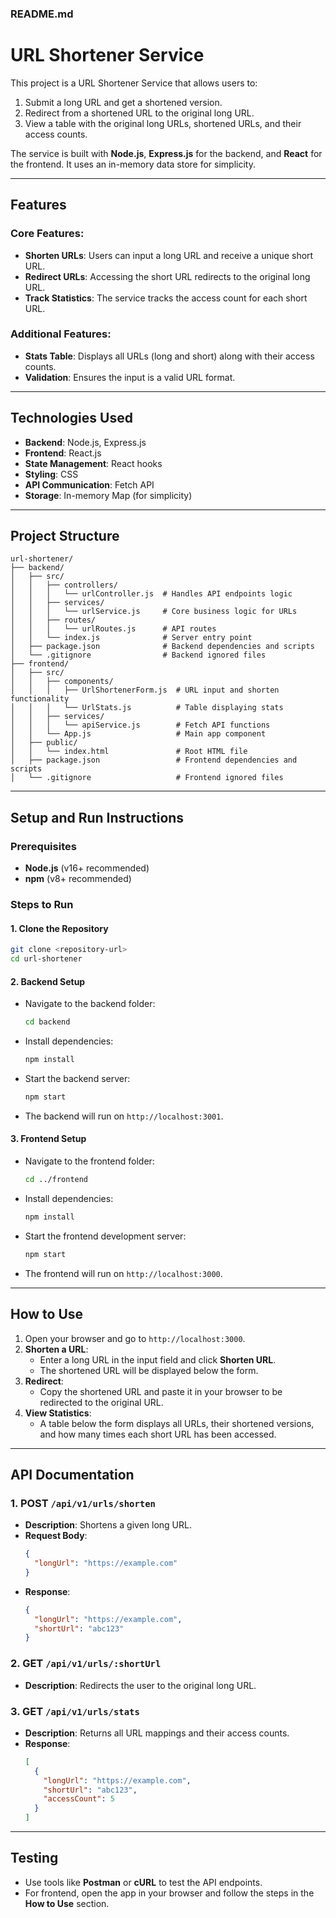 ### **README.md**

# URL Shortener Service

This project is a URL Shortener Service that allows users to:
1. Submit a long URL and get a shortened version.
2. Redirect from a shortened URL to the original long URL.
3. View a table with the original long URLs, shortened URLs, and their access counts.

The service is built with **Node.js**, **Express.js** for the backend, and **React** for the frontend. It uses an in-memory data store for simplicity.

---

## **Features**
### Core Features:
- **Shorten URLs**: Users can input a long URL and receive a unique short URL.
- **Redirect URLs**: Accessing the short URL redirects to the original long URL.
- **Track Statistics**: The service tracks the access count for each short URL.

### Additional Features:
- **Stats Table**: Displays all URLs (long and short) along with their access counts.
- **Validation**: Ensures the input is a valid URL format.

---

## **Technologies Used**
- **Backend**: Node.js, Express.js
- **Frontend**: React.js
- **State Management**: React hooks
- **Styling**: CSS
- **API Communication**: Fetch API
- **Storage**: In-memory Map (for simplicity)

---

## **Project Structure**

```
url-shortener/
├── backend/
│   ├── src/
│   │   ├── controllers/
│   │   │   └── urlController.js  # Handles API endpoints logic
│   │   ├── services/
│   │   │   └── urlService.js     # Core business logic for URLs
│   │   ├── routes/
│   │   │   └── urlRoutes.js      # API routes
│   │   └── index.js              # Server entry point
│   ├── package.json              # Backend dependencies and scripts
│   └── .gitignore                # Backend ignored files
├── frontend/
│   ├── src/
│   │   ├── components/
│   │   │   ├── UrlShortenerForm.js  # URL input and shorten functionality
│   │   │   └── UrlStats.js          # Table displaying stats
│   │   ├── services/
│   │   │   └── apiService.js        # Fetch API functions
│   │   └── App.js                   # Main app component
│   ├── public/
│   │   └── index.html               # Root HTML file
│   ├── package.json                 # Frontend dependencies and scripts
│   └── .gitignore                   # Frontend ignored files
```

---

## **Setup and Run Instructions**

### Prerequisites
- **Node.js** (v16+ recommended)
- **npm** (v8+ recommended)

### Steps to Run

#### 1. **Clone the Repository**
   ```bash
   git clone <repository-url>
   cd url-shortener
   ```

#### 2. **Backend Setup**
   - Navigate to the backend folder:
     ```bash
     cd backend
     ```
   - Install dependencies:
     ```bash
     npm install
     ```
   - Start the backend server:
     ```bash
     npm start
     ```
   - The backend will run on `http://localhost:3001`.

#### 3. **Frontend Setup**
   - Navigate to the frontend folder:
     ```bash
     cd ../frontend
     ```
   - Install dependencies:
     ```bash
     npm install
     ```
   - Start the frontend development server:
     ```bash
     npm start
     ```
   - The frontend will run on `http://localhost:3000`.

---

## **How to Use**

1. Open your browser and go to `http://localhost:3000`.
2. **Shorten a URL**:
   - Enter a long URL in the input field and click **Shorten URL**.
   - The shortened URL will be displayed below the form.
3. **Redirect**:
   - Copy the shortened URL and paste it in your browser to be redirected to the original URL.
4. **View Statistics**:
   - A table below the form displays all URLs, their shortened versions, and how many times each short URL has been accessed.

---

## **API Documentation**

### 1. **POST `/api/v1/urls/shorten`**
   - **Description**: Shortens a given long URL.
   - **Request Body**:
     ```json
     {
       "longUrl": "https://example.com"
     }
     ```
   - **Response**:
     ```json
     {
       "longUrl": "https://example.com",
       "shortUrl": "abc123"
     }
     ```

### 2. **GET `/api/v1/urls/:shortUrl`**
   - **Description**: Redirects the user to the original long URL.

### 3. **GET `/api/v1/urls/stats`**
   - **Description**: Returns all URL mappings and their access counts.
   - **Response**:
     ```json
     [
       {
         "longUrl": "https://example.com",
         "shortUrl": "abc123",
         "accessCount": 5
       }
     ]
     ```

---

## **Testing**

- Use tools like **Postman** or **cURL** to test the API endpoints.
- For frontend, open the app in your browser and follow the steps in the **How to Use** section.

